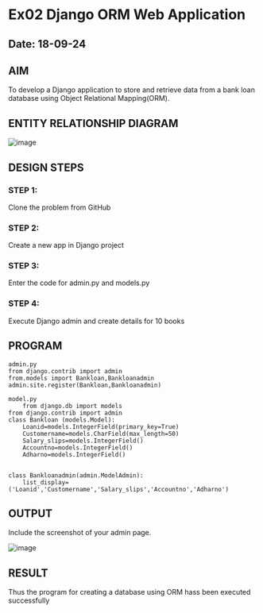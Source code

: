 # Ex02 Django ORM Web Application
## Date: 18-09-24

## AIM
To develop a Django application to store and retrieve data from a bank loan database using Object Relational Mapping(ORM).

## ENTITY RELATIONSHIP DIAGRAM


![image](https://github.com/user-attachments/assets/0ce9f2bf-6c18-431a-9632-ad08dc8ee0c6)



## DESIGN STEPS

### STEP 1:
Clone the problem from GitHub

### STEP 2:
Create a new app in Django project

### STEP 3:
Enter the code for admin.py and models.py

### STEP 4:
Execute Django admin and create details for 10 books

## PROGRAM
```
admin.py
from django.contrib import admin
from.models import Bankloan,Bankloanadmin
admin.site.register(Bankloan,Bankloanadmin)

model.py    
    from django.db import models
from django.contrib import admin
class Bankloan (models.Model):
    Loanid=models.IntegerField(primary_key=True)
    Customername=models.CharField(max_length=50)
    Salary_slips=models.IntegerField()
    Accountno=models.IntegerField()
    Adharno=models.IntegerField()
    
    
class Bankloanadmin(admin.ModelAdmin):
    list_display=('Loanid','Customername','Salary_slips','Accountno','Adharno')
```


## OUTPUT

Include the screenshot of your admin page.

![image](https://github.com/user-attachments/assets/1707d3d2-ba9f-4cbb-a1ca-c46f8fd40eb1)




## RESULT
Thus the program for creating a database using ORM hass been executed successfully
